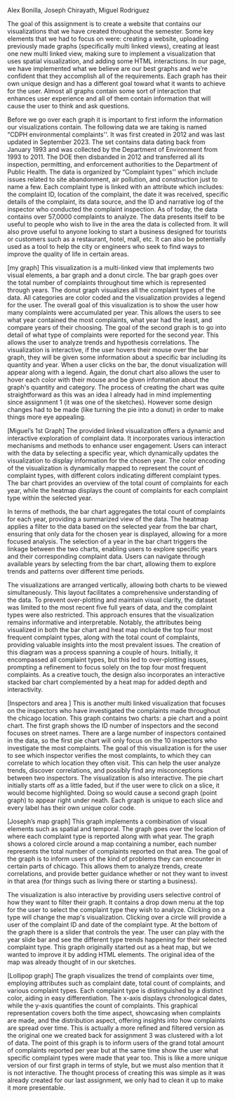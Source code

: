 Alex Bonilla, Joseph Chirayath, Miguel Rodriguez

The goal of this assignment is to create a website that contains our visualizations that we have created throughout the semester. Some key elements that we had to focus on were: creating a website, uploading previously made graphs (specifically multi linked views), creating at least one new multi linked view, making sure to implement a visualization that uses spatial visualization, and adding some HTML interactions. In our page, we have implemented what we believe are our best graphs and we’re confident that they accomplish all of the requirements. Each graph has their own unique design and has a different goal toward what it wants to achieve for the user. Almost all graphs contain some sort of interaction that enhances user experience and all of them contain information that will cause the user to think and ask questions.

Before we go over each graph it is important to first inform the information our visualizations contain. The following data we are taking is named “CDPH environmental complaints''. It was first created in 2012 and was last updated in September 2023. The set contains data dating back from January 1993 and was collected by the Department of Environment from 1993 to 2011. The DOE then disbanded in 2012 and transferred all its inspection, permitting, and enforcement authorities to the Department of Public Health. The data is organized by “Complaint types'' which include issues related to site abandonment, air pollution, and construction just to name a few. Each complaint type is linked with an attribute which includes: the complaint ID, location of the complaint, the date it was received, specific details of the complaint, its data source, and the ID and narrative log of the inspector who conducted the complaint inspection. As of today, the data contains over 57,0000 complaints to analyze. The data presents itself to be useful to people who wish to live in the area the data is collected from. It will also prove useful to anyone looking to start a business designed for tourists or customers such as a restaurant, hotel, mall, etc. It can also be potentially used as a tool to help the city or engineers who seek to find ways to improve the quality of life in certain areas.

[my graph]
This visualization is a multi-linked view that implements two visual elements, a bar graph and a donut circle. The bar graph goes over the total number of complaints throughout time which is represented through years. The donut graph visualizes all the complaint types of the data. All categories are color coded and the visualization provides a legend for the user. The overall goal of this visualization is to show the user how many complaints were accumulated per year. This allows the users to see what year contained the most complaints, what year had the least, and compare years of their choosing. The goal of the second graph is to go into detail of what type of complaints were reported for the second year. This allows the user to analyze trends and hypothesis correlations.
The visualization is interactive, if the user hovers their mouse over the bar graph, they will be given some information about a specific bar including its quantity and year. When a user clicks on the bar, the donut visualization will appear along with a legend. Again, the donut chart also allows the user to hover each color with their mouse and be given information about the graph's quantity and category. The process of creating the chart was quite straightforward as this was an idea I already had in mind implementing since assignment 1 (it was one of the sketches). However some design changes had to be made (like turning the pie into a donut) in order to make things more eye appealing.

[Miguel’s 1st Graph]
The provided linked visualization offers a dynamic and interactive exploration of complaint data. It incorporates various interaction mechanisms and methods to enhance user engagement. Users can interact with the data by selecting a specific year, which dynamically updates the visualization to display information for the chosen year. The color encoding of the visualization is dynamically mapped to represent the count of complaint types, with different colors indicating different complaint types. The bar chart provides an overview of the total count of complaints for each year, while the heatmap displays the count of complaints for each complaint type within the selected year.

In terms of methods, the bar chart aggregates the total count of complaints for each year, providing a summarized view of the data. The heatmap applies a filter to the data based on the selected year from the bar chart, ensuring that only data for the chosen year is displayed, allowing for a more focused analysis. The selection of a year in the bar chart triggers the linkage between the two charts, enabling users to explore specific years and their corresponding complaint data. Users can navigate through available years by selecting from the bar chart, allowing them to explore trends and patterns over different time periods.

The visualizations are arranged vertically, allowing both charts to be viewed simultaneously. This layout facilitates a comprehensive understanding of the data. To prevent over-plotting and maintain visual clarity, the dataset was limited to the most recent five full years of data, and the complaint types were also restricted. This approach ensures that the visualization remains informative and interpretable. Notably, the attributes being visualized in both the bar chart and heat map include the top four most frequent complaint types, along with the total count of complaints, providing valuable insights into the most prevalent issues. The creation of this diagram was a process spanning a couple of hours. Initially, it encompassed all complaint types, but this led to over-plotting issues, prompting a refinement to focus solely on the top four most frequent complaints. As a creative touch, the design also incorporates an interactive stacked bar chart complemented by a heat map for added depth and interactivity.

[Inspectors and area ]
This is another multi linked visualization that focuses on the inspectors who have investigated the complaints made throughout the chicago location. This graph contains two charts: a pie chart and a point chart. The first graph shows the ID number of inspectors and the second focuses on street names. There are a large number of inspectors contained in the data, so the first pie chart will only focus on the 10 inspectors who investigate the most complaints. The goal of this visualization is for the user to see which inspector verifies the most complaints, to which they can correlate to which location they often visit. This can help the user analyze trends, discover correlations, and possibly find any misconceptions between two inspectors.
The visualization is also interactive. The pie chart initially starts off as a little faded, but if the user were to click on a slice, it would become highlighted. Doing so would cause a second graph (point graph) to appear right under neath. Each graph is unique to each slice and every label has their own unique color code.

[Joseph’s map graph]
This graph implements a combination of visual elements such as spatial and temporal. The graph goes over the location of where each complaint type is reported along with what year. The graph shows a colored circle around a map containing a number, each number represents the total number of complaints reported on that area. The goal of the graph is to inform users of the kind of problems they can encounter in certain parts of chicago. This allows them to analyze trends, create correlations, and provide better guidance whether or not they want to invest in that area (for things such as living there or starting a business).

The visualization is also interactive by providing users selective control of how they want to filter their graph. It contains a drop down menu at the top for the user to select the complaint type they wish to analyze. Clicking on a type will change the map's visualization. Clicking over a circle will provide a user of the complaint ID and date of the complaint type. At the bottom of the graph there is a slider that controls the year. The user can play with the year slide bar and see the different type trends happening for their selected complaint type. This graph originally started out as a heat map, but we wanted to improve it by adding  HTML elements. The original idea of the map was already thought of in our sketches.

[Lollipop graph]
The graph visualizes the trend of complaints over time, employing attributes such as complaint date, total count of complaints, and various complaint types. Each complaint type is distinguished by a distinct color, aiding in easy differentiation. The x-axis displays chronological dates, while the y-axis quantifies the count of complaints. This graphical representation covers both the time aspect, showcasing when complaints are made, and the distribution aspect, offering insights into how complaints are spread over time. This is actually a more refined and filtered version as the original one we created back for assignment 3 was clustered with a lot of data. The point of this graph is to inform users of the grand total amount of complaints reported per year but at the same time show the user what specific complaint types were made that year too. This is like a more unique version of our first graph in terms of style, but we must also mention that it is not interactive. The thought process of creating this was simple as it was already created for our last assignment, we only had to clean it up to make it more presentable. 

